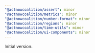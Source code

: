 ```yaml
---
"@actnowcoalition/assert": minor
"@actnowcoalition/metrics": minor
"@actnowcoalition/number-format": minor
"@actnowcoalition/regions": minor
"@actnowcoalition/time-utils": minor
"@actnowcoalition/ui-components": minor
---
```


Initial version.
